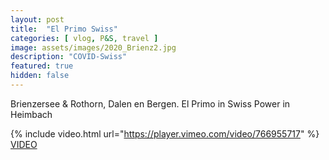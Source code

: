 ```yaml
---
layout: post
title:  "El Primo Swiss"
categories: [ vlog, P&S, travel ]
image: assets/images/2020_Brienz2.jpg
description: "COVID-Swiss"
featured: true
hidden: false
---
```

Brienzersee & Rothorn, Dalen en Bergen.
El Primo in Swiss
Power in Heimbach

{% include video.html url="https://player.vimeo.com/video/766955717" %}
[VIDEO](https://vimeo.com/766955717)
<br>
